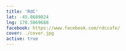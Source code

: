 ```yaml
---
title: 'RdC'
lat: -45.8689824
lng: 170.5069688
facebook: https://www.facebook.com/rdccafe/
cover: ./cover.jpg
active: true
---
```

